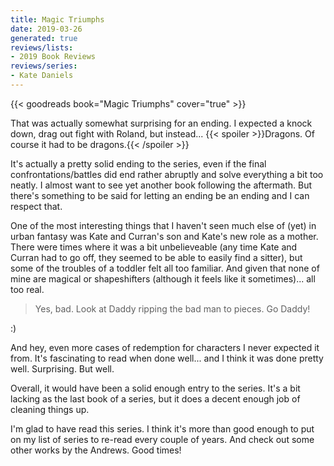 ```yaml
---
title: Magic Triumphs
date: 2019-03-26
generated: true
reviews/lists:
- 2019 Book Reviews
reviews/series:
- Kate Daniels
---
```

{{< goodreads book="Magic Triumphs" cover="true" >}}

That was actually somewhat surprising for an ending. I expected a knock down, drag out fight with Roland, but instead...  {{< spoiler >}}Dragons. Of course it had to be dragons.{{< /spoiler >}}  

It's actually a pretty solid ending to the series, even if the final confrontations/battles did end rather abruptly and solve everything a bit too neatly. I almost want to see yet another book following the aftermath. But there's something to be said for letting an ending be an ending and I can respect that.  

<!--more-->

One of the most interesting things that I haven't seen much else of (yet) in urban fantasy was Kate and Curran's son and Kate's new role as a mother. There were times where it was a bit unbelieveable (any time Kate and Curran had to go off, they seemed to be able to easily find a sitter), but some of the troubles of a toddler felt all too familiar. And given that none of mine are magical or shapeshifters (although it feels like it sometimes)... all too real.  

> Yes, bad. Look at Daddy ripping the bad man to pieces. Go Daddy!

:)  

And hey, even more cases of redemption for characters I never expected it from. It's fascinating to read when done well... and I think it was done pretty well. Surprising. But well.  

Overall, it would have been a solid enough entry to the series. It's a bit lacking as the last book of a series, but it does a decent enough job of cleaning things up.  

I'm glad to have read this series. I think it's more than good enough to put on my list of series to re-read every couple of years. And check out some other works by the Andrews. Good times!


